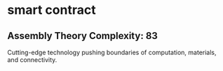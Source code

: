 # smart contract

## Assembly Theory Complexity: 83
Cutting-edge technology pushing boundaries of computation, materials, and connectivity.
